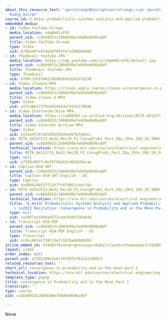 ```yaml
---
about_this_resource_text: '<p><strong>Description</strong>:</p> <p><strong>Instructor</strong>:
  Kuang Xu</p>'
course_id: 6-041sc-probabilistic-systems-analysis-and-applied-probability-fall-2013
embedded_media:
- id: Video-YouTube-Stream
  media_location: x4q6H6lxFFE
  parent_uid: cc8bb9933c2804b99e7e8d9e069ba9df
  title: Video-YouTube-Stream
  type: Video
  uid: b74de407ed34a3df0fefefa2000e048d
- id: Thumbnail-YouTube-JPG
  media_location: https://img.youtube.com/vi/x4q6H6lxFFE/default.jpg
  parent_uid: cc8bb9933c2804b99e7e8d9e069ba9df
  title: Thumbnail-YouTube-JPG
  type: Thumbnail
  uid: 6709c33e5396214bd8d6da5bd2a7e238
- id: Video-iTunesU-MP4
  media_location: https://itunes.apple.com/us/itunes-u/convergence-in-probability/id814580809?i=249378277
  parent_uid: cc8bb9933c2804b99e7e8d9e069ba9df
  title: Video-iTunes U-MP4
  type: Video
  uid: a37c48b373f9e9d3483da741923700d8
- id: Video-InternetArchive-MP4
  media_location: https://ia800303.us.archive.org/34/items/MIT6.041SCF13/MIT6_041SCF13_No32_Rec20_P2_ConvgProb1_Partatod_300k.mp4
  parent_uid: cc8bb9933c2804b99e7e8d9e069ba9df
  title: Video-Internet Archive-MP4
  type: Video
  uid: e131e4f247a9189393b45e64fbf60dcc
- id: MIT6_041SCF13_No32_Rec20_P2_ConvgProb1_Part_28a_29to_28d_29_300k.srt
  parent_uid: cc8bb9933c2804b99e7e8d9e069ba9df
  technical_location: https://ocw.mit.edu/courses/electrical-engineering-and-computer-science/6-041sc-probabilistic-systems-analysis-and-applied-probability-fall-2013/unit-iv/lecture-19/convergence-in-probability-and-in-the-mean-part-1/MIT6_041SCF13_No32_Rec20_P2_ConvgProb1_Part_28a_29to_28d_29_300k.srt
  title: MIT6_041SCF13_No32_Rec20_P2_ConvgProb1_Part_28a_29to_28d_29_300k.srt
  type: null
  uid: e7350c0077c9e78f93a53c482820acae
- id: Caption-OCW-SRT
  parent_uid: cc8bb9933c2804b99e7e8d9e069ba9df
  title: Caption-OCW-SRT-English - US
  type: Caption
  uid: da490414b51ff21b7fc07d861cb4cfda
- id: MIT6_041SCF13_No32_Rec20_P2_ConvgProb1_Part_28a_29to_28d_29_300k.pdf
  parent_uid: cc8bb9933c2804b99e7e8d9e069ba9df
  technical_location: https://ocw.mit.edu/courses/electrical-engineering-and-computer-science/6-041sc-probabilistic-systems-analysis-and-applied-probability-fall-2013/unit-iv/lecture-19/convergence-in-probability-and-in-the-mean-part-1/MIT6_041SCF13_No32_Rec20_P2_ConvgProb1_Part_28a_29to_28d_29_300k.pdf
  title: "6.041SC Probabilistic Systems Analysis and Applied Probability, Fall 2013Transcript\
    \ \u2013 Recitation: Convergence in Probability and in the Mean Part 1"
  type: null
  uid: ca3067aafbb6a4171ceac9303728a64d
- id: Transcript-OCW-PDF
  parent_uid: cc8bb9933c2804b99e7e8d9e069ba9df
  title: Transcript-OCW-PDF-English - US
  type: Transcript
  uid: cc65c403a1f28fc9efc167ba08509263
inline_embed_id: 81980574convergenceinprobabilityandinthemeanpart192805605
layout: video
order_index: null
parent_uid: a7292289e3eb1f8759fe7822a15409c3
related_resources_text: ''
short_url: convergence-in-probability-and-in-the-mean-part-1
technical_location: https://ocw.mit.edu/courses/electrical-engineering-and-computer-science/6-041sc-probabilistic-systems-analysis-and-applied-probability-fall-2013/unit-iv/lecture-19/convergence-in-probability-and-in-the-mean-part-1
template_type: popup
title: Convergence in Probability and in the Mean Part 1
transcript: ''
type: course
uid: cc8bb9933c2804b99e7e8d9e069ba9df

---
```

None